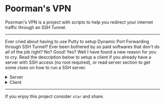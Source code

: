 # Poorman's VPN
Poorman's VPN is a project with scripts to help you redirect your internet traffic through an SSH Tunnel.

---

Ever cried about having to use Putty to setup Dynamic Port Forwarding through SSH Tunnel? Ever been bothered by so paid softwares that don't do all of the job right? No? Good! Yes? Well I have found a new reason for you to cry. Read the description below to setup a client if you already have a server with SSH access (no root required), or read server section to get some clues on how to run a SSH server.


<details>
<summary>Server</summary>

## Introduction

I think the description of the repository is pretty self explanatory and any one with basic knowledge of .... ok f*** it, let me explain it to you.

So, SSH is a secure way of accessing your linux machine shell. You have probably seen Putty or simple `ssh` commands if you have ever connected to any linux machines out there through shell.

What you can do with your SSH connection is to also route your computer network traffic to it and thats what this script will achieve. It will use **Dyanmic Port Forwarding** from an established SSH connection.

## Solution one:

You can use pretty much any linux machine with SSH server and user to log in as a tunnel for your network traffic. So, basic requirement is to simply create a linux user. You can search for ways to do so, but here is a basic example of what you can do in order to create a new user in your linux machine (assuming you already have `root/sudo` access to shell)

```bash
ln -s /bin/bash /bin/rbash
mkdir /home/peter
useradd -s /bin/rbash -d /home/peter peter
passwrd peter
```

The snippet above creates a user with no access to bash (probably the default shell of your linux machine) and sets a password for it. Replace `peter` with username of your choice.

You are done.

## Solution two:

Use my [poorly written sshd server tool](https://github.com/sepgh/poormans-vpn-sshd-server).

</details>

<details>
<summary>Client</summary>

## Mac/Linux

I respect you guys for using Linux (Mac? Meeh!). My suggestion to you is to install `python 3.7+` on your servers, allow the user to have access to that command and then forget anything this repository says and checkout [sshuttle](https://sshuttle.readthedocs.io/en/stable/). **This does not work with solution two of the server side**

I find the command below to be the most effective solution on linux machine, but read the documentations from sshuttle for more details.

```bash
sshuttle --dns -r user@ip:port 0.0.0.0/0 --method nft --no-latency-control
```

I have created this repository to help our poor friends which are using windows.

## Android

Use [SSH Injector](https://play.google.com/store/apps/details?id=com.technore.sshinjector&hl=en&gl=US&pli=1). For further explanation refer to your brain honey. But you will pretty much need ip, port, username and password.

## Windows

### Way 1 (and only way for now!)

This repository so far is only about these two scripts: [`tunnel.bat`](https://github.com/sepgh/poormans-vpn/blob/main/tunnel.bat) (Which is the script that we should run, aka our entry point)  & [`ssh-alive.bat`](https://github.com/sepgh/poormans-vpn/blob/main/ssh-alive.bat)

What it does:

1. creates SSH Tunnel and opens dynamic socks port `6060` on your machine
2. runs a DNS server (DNS Over Socks) which is ... well, obviously, DNS over Socks :|
3. change windows proxy settings to use socks proxy that was created on step 1
4. changes your network interface DNS settings to use DNS server that was created on step 2
5. using `ssh-alive.bat` we will try to keep the SSH connection alive

Running it is easy. I suggest you to download the zip package with all dependencies from [release section](https://github.com/sepgh/poormans-vpn/releases/tag/v2.1.0). Or just download `tunnel.bat` file from the repository. In either case, move the content you downloaded into a specific folder of your choice and if you downloaded the zip file, extract it.

Then right click on tunnel.bat and **run it as administrator**. The script will give you some choices:

- `0` download dependencies (you already have them if you downloaded zip file)
- `1` connect
- `2` disconnect

The rest is straight forward. After connecting you can feel free to close the main window (tunnel.bat)

**Notes:**

1. Closing windows of the applications (TUNNEL and DNS) is not enough for full disconnect. You need to run `tunnel.bat` as an administrator again and choose second option to disconnect.
2. `DNSToSocks` has a bug that if you select something or click on its screen it will freeze and will F things up. Don't do it.

**Requirements details:**

This script requires two more windws executable files:

1. `plink.exe`, used in Putty, adds ssh and tunneling support (in case windows misses it).
You can [check the checksum here](https://www.chiark.greenend.org.uk/~sgtatham/putty/latest.html)
2. [`dns2socks.exe`](https://sourceforge.net/projects/dns2socks/), because we need DNS requests to also be proxied.

The zip file from releases has both of these already so you wont need to do anything. You can download them manually and place them next to `tunnel.bat` if you need. Otherwise you can use option `0` so the script download these for you.

**Tested on**: Windows 10

That's all. **F windows** dude! Bye!

</details>

---

If you enjoy this project consider `star` and share.

